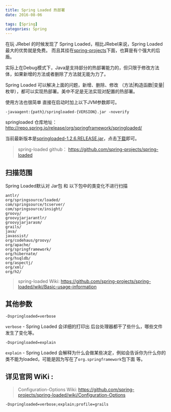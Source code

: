 ```yaml
---
title: Spring Loaded 热部署
date: 2016-08-06

tags: [Spring]
categories: Spring
---
```


在玩 JRebel 的时候发现了 Spring Loaded，相比JRebel来说，Spring Loaded最大的优势就是免费。
而且其挂在[spring-projects](https://github.com/spring-projects)下面，也算是有个强大的后盾。

<!--more-->

实际上在Debug模式下，Java是支持部分的热部署能力的，但只限于修改方法体，如果新增的方法或者删除了方法就无能为力了。

Spring Loaded 可以解决上面的问题，新增、删除、修改 （方法|构造函数|变量|枚举），都可以实现热部署。美中不足是无法实现对配置的热部署。

使用方法也很简单 直接在启动时加上以下JVM参数即可。

```
-javaagent:{path}/springloaded-{VERSION}.jar -noverify
```

springloaded 仓库地址：http://repo.spring.io/release/org/springframework/springloaded/

当前最新版本是[springloaded-1.2.6.RELEASE.jar](http://repo.spring.io/release/org/springframework/springloaded/1.2.6.RELEASE/springloaded-1.2.6.RELEASE.jar)，点击[下载](http://repo.spring.io/release/org/springframework/springloaded/1.2.6.RELEASE/springloaded-1.2.6.RELEASE.jar)即可。

> spring-loaded github： https://github.com/spring-projects/spring-loaded


## 扫描范围

Spring Loaded默认对 Jar包 和 以下包中的类变化不进行扫描
```
antlr/
org/springsource/loaded/
com/springsource/tcserver/
com/springsource/insight/
groovy/
groovyjarjarantlr/
groovyjarjarasm/
grails/
java/
javassist/
org/codehaus/groovy/
org/apache/
org/springframework/
org/hibernate/
org/hsqldb/
org/aspectj/
org/xml/
org/h2/
```

> spring-loaded Wiki: https://github.com/spring-projects/spring-loaded/wiki/Basic-usage-information

## 其他参数

```
-Dspringloaded=verbose
```
`verbose` - Spring Loaded 会详细的打印出 后台处理器都干了些什么，哪些文件发生了变化等。

```
-Dspringloaded=explain
```
`explain` - Spring Loaded 会解释为什么会做某些决定，例如会告诉你为什么你的类不能为loaded，可能是因为写在了`org.springframework`包下面 等。

## 详见官网 WiKi :
> Configuration-Options Wiki: https://github.com/spring-projects/spring-loaded/wiki/Configuration-Options
```
-Dspringloaded=verbose;explain;profile=grails
```